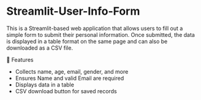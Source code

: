 # Streamlit-User-Info-Form
This is a Streamlit-based web application that allows users to fill out a simple form to submit their personal information. Once submitted, the data is displayed in a table format on the same page and can also be downloaded as a CSV file.

🚀 Features
- Collects name, age, email, gender, and more
- Ensures Name and valid Email are required
- Displays data in a table
- CSV download button for saved records
